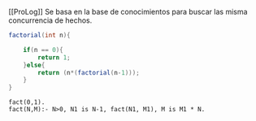 [[ProLog]]
Se basa en la base de conocimientos para buscar las misma concurrencia de hechos. 

```java
factorial(int n){

	if(n == 0){
		return 1;
	}else{
		return (n*(factorial(n-1)));
	}
}
```

```swipl
fact(0,1).
fact(N,M):- N>0, N1 is N-1, fact(N1, M1), M is M1 * N.
```



